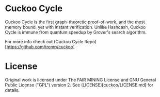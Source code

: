 # Cuckoo Cycle

Cuckoo Cycle is the first graph-theoretic proof-of-work, and the most memory bound, yet with instant verification. 
Unlike Hashcash, Cuckoo Cycle is immune from quantum speedup by Grover's search algorithm.

For more info check out (Cuckoo Cycle Repo)[https://github.com/tromp/cuckoo]

# License

Original work is licensed under The FAIR MINING License and GNU General Public License ("GPL") version 2.
See (LICENSE)[cuckoo/LICENSE.md] for details.